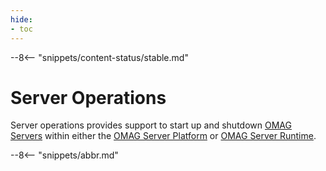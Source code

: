 ```yaml
---
hide:
- toc
---
```


<!-- SPDX-License-Identifier: CC-BY-4.0 -->
<!-- Copyright Contributors to the ODPi Egeria project 2020. -->

--8<-- "snippets/content-status/stable.md"

# Server Operations

Server operations provides support to start up and shutdown [OMAG Servers](/concepts/omag-server) within either the [OMAG Server Platform](/concepts/omag-server-platform) or [OMAG Server Runtime](/concepts/omag-server-runtime).

--8<-- "snippets/abbr.md"
